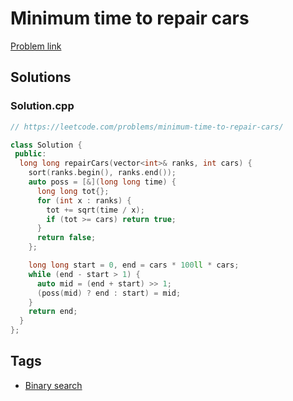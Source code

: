 # Minimum time to repair cars

[Problem link](https://leetcode.com/problems/minimum-time-to-repair-cars/)

## Solutions


### Solution.cpp
```cpp
// https://leetcode.com/problems/minimum-time-to-repair-cars/

class Solution {
 public:
  long long repairCars(vector<int>& ranks, int cars) {
    sort(ranks.begin(), ranks.end());
    auto poss = [&](long long time) {
      long long tot{};
      for (int x : ranks) {
        tot += sqrt(time / x);
        if (tot >= cars) return true;
      }
      return false;
    };

    long long start = 0, end = cars * 100ll * cars;
    while (end - start > 1) {
      auto mid = (end + start) >> 1;
      (poss(mid) ? end : start) = mid;
    }
    return end;
  }
};
```
## Tags

* [Binary search](/Collections/binary-search.md#binary-search)
